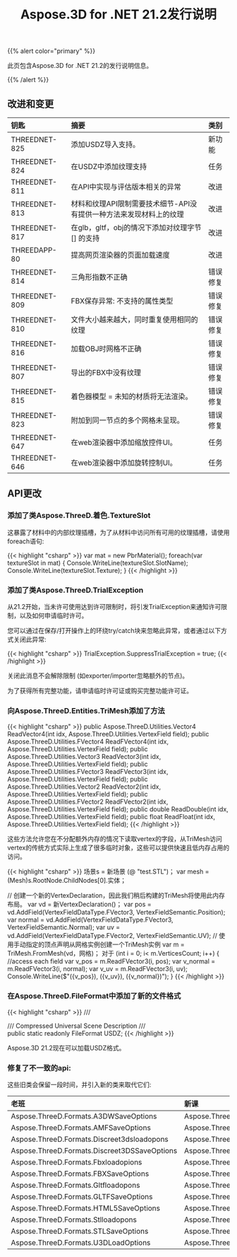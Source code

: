 ﻿---
title: Aspose.3D for .NET 21.2发行说明
type: docs
weight: 11
url: /zh/net/aspose-3d-for-net-21-2-release-notes/
---
{{% alert color="primary" %}}

此页包含Aspose.3D for .NET 21.2的发行说明信息。

{{% /alert %}}
## **改进和变更**

|**钥匙**|**摘要**|**类别**|
|:- |:- |:- |
|THREEDNET-825 |添加USDZ导入支持。|新功能|
|THREEDNET-824 |在USDZ中添加纹理支持|任务|
|THREEDNET-811 |在API中实现与评估版本相关的异常|改进|
|THREEDNET-813 |材料和纹理API限制需要技术细节-API没有提供一种方法来发现材料上的纹理|改进|
|THREEDNET-817 |在glb，gltf，obj的情况下添加对纹理字节 [] 的支持|改进|
|THREEDAPP-80 |提高网页渲染器的页面加载速度|改进|
|THREEDNET-814 |三角形指数不正确|错误修复|
|THREEDNET-809 |FBX保存异常: 不支持的属性类型|错误修复|
|THREEDNET-810 |文件大小越来越大，同时重复使用相同的纹理|错误修复|
|THREEDNET-816 |加载OBJ时网格不正确|错误修复|
|THREEDNET-807 |导出的FBX中没有纹理|错误修复|
|THREEDNET-815 |着色器模型 = 未知的材质将无法渲染。|错误修复|
|THREEDNET-823 |附加到同一节点的多个网格未呈现。|错误修复|
|THREEDNET-647 |在web渲染器中添加缩放控件UI。|任务|
|THREEDNET-646 |在web渲染器中添加旋转控制UI。|任务|


## API更改 ##



### 添加了类Aspose.ThreeD.着色.TextureSlot

这暴露了材料中的内部纹理插槽，为了从材料中访问所有可用的纹理插槽，请使用foreach语句:

{{< highlight "csharp" >}}
var mat = new PbrMaterial();
foreach(var textureSlot in mat)
{
    Console.WriteLine(textureSlot.SlotName);
    Console.WriteLine(textureSlot.Texture);
}
{{< /highlight >}}


### 添加了类Aspose.ThreeD.TrialException

从21.2开始，当未许可使用达到许可限制时，将引发TrialException来通知许可限制，以及如何申请临时许可。

您可以通过在保存/打开操作上的环绕try/catch块来忽略此异常，或者通过以下方式关闭此异常:

{{< highlight "csharp" >}}
TrialException.SuppressTrialException = true;
{{< /highlight >}}

关闭此消息不会解除限制 (如exporter/importer忽略额外的节点)。

为了获得所有完整功能，请申请临时许可证或购买完整功能许可证。

### 向Aspose.ThreeD.Entities.TriMesh添加了方法


{{< highlight "csharp" >}}
public Aspose.ThreeD.Utilities.Vector4 ReadVector4(int idx, Aspose.ThreeD.Utilities.VertexField field);
public Aspose.ThreeD.Utilities.FVector4 ReadFVector4(int idx, Aspose.ThreeD.Utilities.VertexField field);
public Aspose.ThreeD.Utilities.Vector3 ReadVector3(int idx, Aspose.ThreeD.Utilities.VertexField field);
public Aspose.ThreeD.Utilities.FVector3 ReadFVector3(int idx, Aspose.ThreeD.Utilities.VertexField field);
public Aspose.ThreeD.Utilities.Vector2 ReadVector2(int idx, Aspose.ThreeD.Utilities.VertexField field);
public Aspose.ThreeD.Utilities.FVector2 ReadFVector2(int idx, Aspose.ThreeD.Utilities.VertexField field);
public double ReadDouble(int idx, Aspose.ThreeD.Utilities.VertexField field);
public float ReadFloat(int idx, Aspose.ThreeD.Utilities.VertexField field);
{{< /highlight >}}

这些方法允许您在不分配额外内存的情况下读取vertex的字段，从TriMesh访问vertex的传统方式实际上生成了很多临时对象，这些可以提供快速且低内存占用的访问。

{{< highlight "csharp" >}}
场景s = 新场景 (@ "test.STL")；
var mesh = (Mesh)s.RootNode.ChildNodes[0].实体；

// 创建一个新的VertexDeclaration，因此我们稍后构建的TriMesh将使用此内存布局。
var vd = 新VertexDeclaration()；
var pos = vd.AddField(VertexFieldDataType.FVector3, VertexFieldSemantic.Position);
var normal = vd.AddField(VertexFieldDataType.FVector3, VertexFieldSemantic.Normal);
var uv = vd.AddField(VertexFieldDataType.FVector2, VertexFieldSemantic.UV);
// 使用手动指定的顶点声明从网格实例创建一个TriMesh实例
var m = TriMesh.FromMesh(vd，网格)；
对于 (int i = 0; i< m.VerticesCount; i++)
{
    //access each field
    var v_pos = m.ReadFVector3(i, pos);
    var v_normal = m.ReadFVector3(i, normal);
    var v_uv = m.ReadFVector3(i, uv);
    Console.WriteLine($"({v_pos}), ({v_uv}), ({v_normal})");
}
{{< /highlight >}}

### 在Aspose.ThreeD.FileFormat中添加了新的文件格式

{{< highlight "csharp" >}}
/// <summary>
/// Compressed Universal Scene Description
/// </summary>
public static readonly FileFormat USDZ;
{{< /highlight >}}

Aspose.3D 21.2现在可以加载USDZ格式。


### 修复了不一致的api:

这些旧类会保留一段时间，并引入新的类来取代它们:

|**老班** |**新课** |
|:- |:- |
|Aspose.ThreeD.Formats.A3DWSaveOptions|Aspose.ThreeD.Formats.A3dwSaveOptions|
|Aspose.ThreeD.Formats.AMFSaveOptions|Aspose.ThreeD.Formats.AmfSaveOptions|
|Aspose.ThreeD.Formats.Discreet3dsloadopons|Aspose.ThreeD.Formats.Discreet3dsloadopions|
|Aspose.ThreeD.Formats.Discreet3DSSaveOptions|Aspose.ThreeD.Formats.Discreet3dsSaveOptions|
|Aspose.ThreeD.Formats.Fbxloadopions|Aspose.ThreeD.Formats.Fbxloadopions|
|Aspose.ThreeD.Formats.FBXSaveOptions|Aspose.ThreeD.Formats.FbxSaveOptions|
|Aspose.ThreeD.Formats.Gltfloadopons|Aspose.ThreeD.Formats.Gltfloadopons|
|Aspose.ThreeD.Formats.GLTFSaveOptions|Aspose.ThreeD.Formats.GltfSaveOptions|
|Aspose.ThreeD.Formats.HTML5SaveOptions|Aspose.ThreeD.Formats.Html5SaveOptions|
|Aspose.ThreeD.Formats.Stlloadopons|Aspose.ThreeD.Formats.Stlloadopons|
|Aspose.ThreeD.Formats.STLSaveOptions|Aspose.ThreeD.Formats.StlSaveOptions|
|Aspose.ThreeD.Formats.U3DLoadOptions|Aspose.ThreeD.Formats.U3dloadopons|
